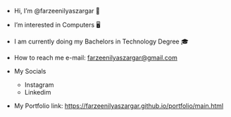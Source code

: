 - Hi, I’m @farzeenilyaszargar 👋
- I’m interested in Computers 🖥️
- I am currently doing my Bachelors in Technology Degree 🎓
- How to reach me
    e-mail: farzeenilyaszargar@gmail.com
- My Socials
  - Instagram
  - Linkedim
 
- My Portfolio
    link: https://farzeenilyaszargar.github.io/portfolio/main.html    
